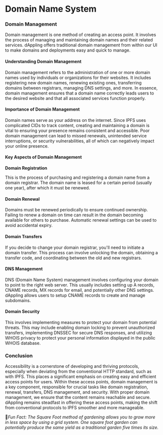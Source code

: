 # Domain Name System

### Domain Management

Domain management is one method of creating an access point. It involves the process of managing and maintaining domain names and their related services. dAppling offers traditional domain management from within our UI to make domains and deployments easy and quick to manage.

#### Understanding Domain Management

Domain management refers to the administration of one or more domain names used by individuals or organizations for their websites. It includes registering new domain names, renewing existing ones, transferring domains between registrars, managing DNS settings, and more. In essence, domain management ensures that a domain name correctly leads users to the desired website and that all associated services function properly.

#### Importance of Domain Management

Domain names serve as your address on the internet. Since IPFS uses complicated CIDs to track content, creating and maintaining a domain is vital to ensuring your presence remains consistent and accessible. Poor domain management can lead to missed renewals, unintended service interruptions, or security vulnerabilities, all of which can negatively impact your online presence.

#### Key Aspects of Domain Management

**Domain Registration**

This is the process of purchasing and registering a domain name from a domain registrar. The domain name is leased for a certain period (usually one year), after which it must be renewed.

#### Domain Renewal

Domains must be renewed periodically to ensure continued ownership. Failing to renew a domain on time can result in the domain becoming available for others to purchase. Automatic renewal settings can be used to avoid accidental expiry.

#### Domain Transfers

If you decide to change your domain registrar, you'll need to initiate a domain transfer. This process can involve unlocking the domain, obtaining a transfer code, and coordinating between the old and new registrars.

#### DNS Management

DNS (Domain Name System) management involves configuring your domain to point to the right web server. This usually includes setting up A records, CNAME records, MX records for email, and potentially other DNS settings. dAppling allows users to setup CNAME records to create and manage subdomains.&#x20;

#### Domain Security

This involves implementing measures to protect your domain from potential threats. This may include enabling domain locking to prevent unauthorized transfers, implementing DNSSEC for secure DNS responses, and utilizing WHOIS privacy to protect your personal information displayed in the public WHOIS database.

### Conclusion

Accessibility is a cornerstone of developing and thriving protocols, especially when deviating from the conventional HTTP standard, such as with IPFS. This places a significant emphasis on creating easy and efficient access points for users. Within these access points, domain management is a key component, responsible for crucial tasks like domain registration, renewal, transfers, DNS management, and security. With proper domain management, we ensure that the content remains reachable and secure. dAppling remains steadfast in offering these access points, making the shift from conventional protocols to IPFS smoother and more manageable.



:cactus:_Fun Fact: The Square Foot method of gardening allows you to grow more in less space by using a grid system. One square foot garden can potentially produce the same yield as a traditional garden five times its size._

